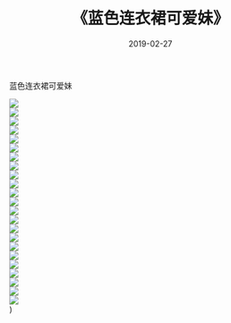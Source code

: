 ﻿---
layout: post
title:  《蓝色连衣裙可爱妹》
date:   2019-02-27
img: http://img.660000.xyz/Sharelink/唯美/2019/蓝色连衣裙可爱妹/000.jpg
categories: [美女, 清纯, 唯美]
---

蓝色连衣裙可爱妹

  ![](http://img.660000.xyz/Sharelink/唯美/2019/蓝色连衣裙可爱妹/001.jpg) <br> ![](http://img.660000.xyz/Sharelink/唯美/2019/蓝色连衣裙可爱妹/002.jpg) <br> ![](http://img.660000.xyz/Sharelink/唯美/2019/蓝色连衣裙可爱妹/003.jpg) <br> ![](http://img.660000.xyz/Sharelink/唯美/2019/蓝色连衣裙可爱妹/004.jpg) <br> ![](http://img.660000.xyz/Sharelink/唯美/2019/蓝色连衣裙可爱妹/005.jpg) <br> ![](http://img.660000.xyz/Sharelink/唯美/2019/蓝色连衣裙可爱妹/006.jpg) <br> ![](http://img.660000.xyz/Sharelink/唯美/2019/蓝色连衣裙可爱妹/007.jpg) <br> ![](http://img.660000.xyz/Sharelink/唯美/2019/蓝色连衣裙可爱妹/008.jpg) <br> ![](http://img.660000.xyz/Sharelink/唯美/2019/蓝色连衣裙可爱妹/009.jpg) <br> ![](http://img.660000.xyz/Sharelink/唯美/2019/蓝色连衣裙可爱妹/010.jpg) <br> ![](http://img.660000.xyz/Sharelink/唯美/2019/蓝色连衣裙可爱妹/011.jpg) <br> ![](http://img.660000.xyz/Sharelink/唯美/2019/蓝色连衣裙可爱妹/012.jpg) <br> ![](http://img.660000.xyz/Sharelink/唯美/2019/蓝色连衣裙可爱妹/013.jpg) <br> ![](http://img.660000.xyz/Sharelink/唯美/2019/蓝色连衣裙可爱妹/014.jpg) <br> ![](http://img.660000.xyz/Sharelink/唯美/2019/蓝色连衣裙可爱妹/015.jpg) <br> ![](http://img.660000.xyz/Sharelink/唯美/2019/蓝色连衣裙可爱妹/016.jpg) <br> ![](http://img.660000.xyz/Sharelink/唯美/2019/蓝色连衣裙可爱妹/017.jpg) <br> ![](http://img.660000.xyz/Sharelink/唯美/2019/蓝色连衣裙可爱妹/018.jpg) <br> ![](http://img.660000.xyz/Sharelink/唯美/2019/蓝色连衣裙可爱妹/019.jpg) <br> ![](http://img.660000.xyz/Sharelink/唯美/2019/蓝色连衣裙可爱妹/020.jpg) <br> ![](http://img.660000.xyz/Sharelink/唯美/2019/蓝色连衣裙可爱妹/021.jpg) <br> ![](http://img.660000.xyz/Sharelink/唯美/2019/蓝色连衣裙可爱妹/022.jpg) <br> ![](http://img.660000.xyz/Sharelink/唯美/2019/蓝色连衣裙可爱妹/023.jpg) <br>) <br>